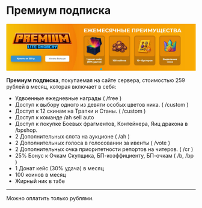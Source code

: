 # Премиум подписка

![прем](https://github.com/EazyPizyy/wiki/blob/0e5af9e53dbb14a456097968ac196bfbe982fd97/assets/contributing/prem.jpg)

**Премиум подписка**, покупаемая на сайте сервера, стоимостью 259 рублей в месяц, которая включает в себя:

* Удвоенные ежедневные награды	 ( /free ) 
* Доступ к выбору одного из девяти особых цветов ника.	( /custom ) 
* Доступ к 12 скинам на Трапки и Станы.	( /custom ) 
* Доступ к команде /ah sell auto			
* Доступ к покупке Боевых фрагментов, Контейнера, Яиц дракона в /bpshop.			
* 2 Дополнительных слота на аукционе	( /ah ) 
* 2 Дополнительных голоса в голосовании за ивенты	( /vote ) 
* 2 Дополнительных очка приоритетности репортов на читеров.	( /cr ) 
* 25% Бонус к Очкам Скупщика, БП-коэффициенту, БП-очкам	( /b, /bp ) 
* 1 Донат кейс (30% удача) в месяц		
* 100 коинов в месяц 
* Жирный ник в табе 
___
Можно оплатить только рублями.
